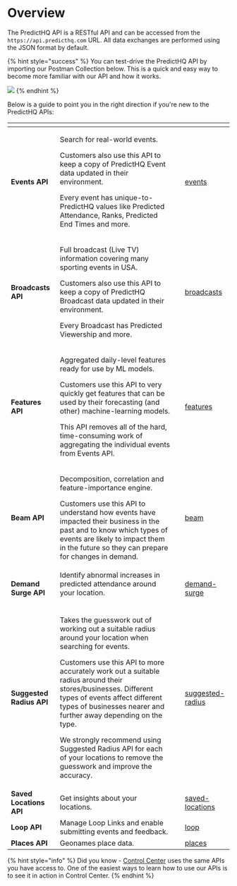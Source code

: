 # Overview

The PredictHQ API is a RESTful API and can be accessed from the `https://api.predicthq.com` URL. All data exchanges are performed using the JSON format by default.

{% hint style="success" %}
You can test-drive the PredictHQ API by importing our Postman Collection below. This is a quick and easy way to become more familiar with our API and how it works.

[![](https://run.pstmn.io/button.svg)](https://app.getpostman.com/run-collection/8e46f1e04e88899a825e?action=collection%2Fimport)
{% endhint %}

Below is a guide to point you in the right direction if you're new to the PredictHQ APIs:

<table data-card-size="large" data-view="cards"><thead><tr><th></th><th></th><th data-hidden></th><th data-hidden data-card-target data-type="content-ref"></th></tr></thead><tbody><tr><td><strong>Events API</strong></td><td><p>Search for real-world events.</p><p></p><p>Customers also use this API to keep a copy of PredictHQ Event data updated in their environment.</p><p></p><p>Every event has unique-to-PredictHQ values like Predicted Attendance, Ranks, Predicted End Times and more.</p></td><td></td><td><a href="../../api/events/">events</a></td></tr><tr><td><strong>Broadcasts API</strong></td><td><p>Full broadcast (Live TV) information covering many sporting events in USA.</p><p></p><p>Customers also use this API to keep a copy of PredictHQ Broadcast data updated in their environment.</p><p></p><p>Every Broadcast has Predicted Viewership and more.</p></td><td></td><td><a href="../../api/broadcasts/">broadcasts</a></td></tr><tr><td><strong>Features API</strong></td><td><p>Aggregated daily-level features ready for use by ML models.</p><p></p><p>Customers use this API to very quickly get features that can be used by their forecasting (and other) machine-learning models.</p><p></p><p>This API removes all of the hard, time-consuming work of aggregating the individual events from Events API.</p></td><td></td><td><a href="../../api/features/">features</a></td></tr><tr><td><strong>Beam API</strong></td><td><p>Decomposition, correlation and feature-importance engine.</p><p></p><p>Customers use this API to understand how events have impacted their business in the past and to know which types of events are likely to impact them in the future so they can prepare for changes in demand.</p></td><td></td><td><a href="../../api/beam/">beam</a></td></tr><tr><td><strong>Demand Surge API</strong></td><td>Identify abnormal increases in predicted attendance around your location.<br><br></td><td></td><td><a href="../../api/demand-surge/">demand-surge</a></td></tr><tr><td><strong>Suggested Radius API</strong></td><td><p>Takes the guesswork out of working out a suitable radius around your location when searching for events.</p><p></p><p>Customers use this API to more accurately work out a suitable radius around their stores/businesses. Different types of events affect different types of businesses nearer and further away depending on the type.</p><p></p><p>We strongly recommend using Suggested Radius API for each of your locations to remove the guesswork and improve the accuracy.</p></td><td></td><td><a href="../../api/suggested-radius/">suggested-radius</a></td></tr><tr><td><strong>Saved Locations API</strong></td><td>Get insights about your locations.</td><td></td><td><a href="../../api/saved-locations/">saved-locations</a></td></tr><tr><td><strong>Loop API</strong></td><td>Manage Loop Links and enable submitting events and feedback.</td><td></td><td><a href="../../api/loop/">loop</a></td></tr><tr><td><strong>Places API</strong></td><td>Geonames place data.</td><td></td><td><a href="../../api/places/">places</a></td></tr></tbody></table>

{% hint style="info" %}
Did you know - [Control Center](https://control.predicthq.com/) uses the same APIs you have access to. One of the easiest ways to learn how to use our APIs is to see it in action in Control Center.
{% endhint %}
